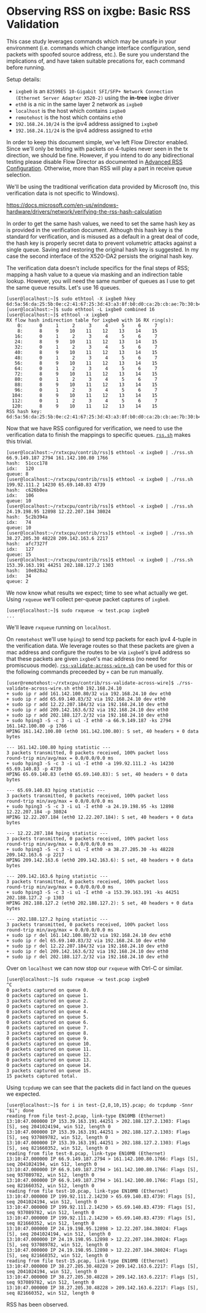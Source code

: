 # Observing RSS on ixgbe: Basic RSS Validation

This case study leverages commands which may be unsafe in your environment
(i.e. commands which change interface configuration, send packets with spoofed
source address, etc.). Be sure you understand the implications of, and have
taken suitable precations for, each command before running.

Setup details:
* `ixgbe0` is an `82599ES 10-Gigabit SFI/SFP+ Network Connection (Ethernet
     Server Adapter X520-2)` using the **in-tree** ixgbe driver
* `eth0` is a nic in the same layer 2 network as `ixgbe0`
* `localhost` is the host which contains `ixgbe0`
* `remotehost` is the host which contains `eth0`
* `192.168.24.10/24` is the ipv4 address assigned to `ixgbe0`
* `192.168.24.11/24` is the ipv4 address assigned to `eth0`

In order to keep this document simple, we've left Flow Director enabled. Since
we'll only be testing with packets on 4-tuples never seen in the tx direction,
we should be fine. However, if you intend to do any bidirectional testing
please disable Flow Director as documented in [Advanced RSS Configuration](./observing-rss-on-ixgbe-advanced-rss-configuration.md).
Otherwise, more than RSS will play a part in receive queue selection.

We'll be using the traditional verification data provided by Microsoft (no,
this verification data is not specific to Windows).

https://docs.microsoft.com/en-us/windows-hardware/drivers/network/verifying-the-rss-hash-calculation

In order to get the same hash values, we need to set the same hash key as is
provided in the verification document. Although this hash key is the standard
for verification, and is misused as a default in a great deal of code, the hash
key is properly secret data to prevent volumetric attacks against a single
queue. Saving and restoring the original hash key is suggested. In my case the
second interface of the X520-DA2 persists the original hash key.

The verification data doesn't include specifics for the final steps of RSS;
mapping a hash value to a queue via masking and an indirection table lookup.
However, you will need the same number of queues as I use to get the same
queue results. Let's use 16 queues.
```
[user@localhost:~]$ sudo ethtool -X ixgbe0 hkey 6d:5a:56:da:25:5b:0e:c2:41:67:25:3d:43:a3:8f:b0:d0:ca:2b:cb:ae:7b:30:b4:77:cb:2d:a3:80:30:f2:0c:6a:42:b7:3b:be:ac:01:fa
[user@localhost:~]$ sudo ethtool -L ixgbe0 combined 16
[user@localhost:~]$ ethtool -x ixgbe0
RX flow hash indirection table for ixgbe0 with 16 RX ring(s):
    0:      0     1     2     3     4     5     6     7
    8:      8     9    10    11    12    13    14    15
   16:      0     1     2     3     4     5     6     7
   24:      8     9    10    11    12    13    14    15
   32:      0     1     2     3     4     5     6     7
   40:      8     9    10    11    12    13    14    15
   48:      0     1     2     3     4     5     6     7
   56:      8     9    10    11    12    13    14    15
   64:      0     1     2     3     4     5     6     7
   72:      8     9    10    11    12    13    14    15
   80:      0     1     2     3     4     5     6     7
   88:      8     9    10    11    12    13    14    15
   96:      0     1     2     3     4     5     6     7
  104:      8     9    10    11    12    13    14    15
  112:      0     1     2     3     4     5     6     7
  120:      8     9    10    11    12    13    14    15
RSS hash key:
6d:5a:56:da:25:5b:0e:c2:41:67:25:3d:43:a3:8f:b0:d0:ca:2b:cb:ae:7b:30:b4:77:cb:2d:a3:80:30:f2:0c:6a:42:b7:3b:be:ac:01:fa
```

Now that we have RSS configured for verification, we need to use the
verification data to finish the mappings to specific queues.
[`rss.sh`](../../contrib/rss/) makes this trivial.
```
[user@localhost:~/rxtxcpu/contrib/rss]$ ethtool -x ixgbe0 | ./rss.sh 66.9.149.187 2794 161.142.100.80 1766
hash:  51ccc178
idx:   120
queue: 8
[user@localhost:~/rxtxcpu/contrib/rss]$ ethtool -x ixgbe0 | ./rss.sh 199.92.111.2 14230 65.69.140.83 4739
hash:  c626b0ea
idx:   106
queue: 10
[user@localhost:~/rxtxcpu/contrib/rss]$ ethtool -x ixgbe0 | ./rss.sh 24.19.198.95 12898 12.22.207.184 38024
hash:  5c2b394a
idx:   74
queue: 10
[user@localhost:~/rxtxcpu/contrib/rss]$ ethtool -x ixgbe0 | ./rss.sh 38.27.205.30 48228 209.142.163.6 2217
hash:  afc7327f
idx:   127
queue: 15
[user@localhost:~/rxtxcpu/contrib/rss]$ ethtool -x ixgbe0 | ./rss.sh 153.39.163.191 44251 202.188.127.2 1303
hash:  10e828a2
idx:   34
queue: 2
```

We now know what results we expect; time to see what actually we get. Using
`rxqueue` we'll collect per-queue packet captures of `ixgbe0`.
```
[user@localhost:~]$ sudo rxqueue -w test.pcap ixgbe0
...
```

We'll leave `rxqueue` running on `localhost`.

On `remotehost` we'll use `hping3` to send tcp packets for each ipv4 4-tuple in
the verification data. We leverage routes so that these packets are given a mac
address and configure the routes to be via `ixgbe0`'s ipv4 address so that
these packets are given `ixgbe0`'s mac address (no need for promiscuous mode).
[`rss-validate-across-wire.sh`](../../contrib/rss-validate-across-wire/) can be used
for this or the following commands preceeded by `+` can be run manually.
```
[user@remotehost:~/rxtxcpu/contrib/rss-validate-across-wire]$ ./rss-validate-across-wire.sh eth0 192.168.24.10
+ sudo ip r add 161.142.100.80/32 via 192.168.24.10 dev eth0
+ sudo ip r add 65.69.140.83/32 via 192.168.24.10 dev eth0
+ sudo ip r add 12.22.207.184/32 via 192.168.24.10 dev eth0
+ sudo ip r add 209.142.163.6/32 via 192.168.24.10 dev eth0
+ sudo ip r add 202.188.127.2/32 via 192.168.24.10 dev eth0
+ sudo hping3 -S -c 3 -i u1 -I eth0 -a 66.9.149.187 -ks 2794 161.142.100.80 -p 1766
HPING 161.142.100.80 (eth0 161.142.100.80): S set, 40 headers + 0 data bytes

--- 161.142.100.80 hping statistic ---
3 packets transmitted, 0 packets received, 100% packet loss
round-trip min/avg/max = 0.0/0.0/0.0 ms
+ sudo hping3 -S -c 3 -i u1 -I eth0 -a 199.92.111.2 -ks 14230 65.69.140.83 -p 4739
HPING 65.69.140.83 (eth0 65.69.140.83): S set, 40 headers + 0 data bytes

--- 65.69.140.83 hping statistic ---
3 packets transmitted, 0 packets received, 100% packet loss
round-trip min/avg/max = 0.0/0.0/0.0 ms
+ sudo hping3 -S -c 3 -i u1 -I eth0 -a 24.19.198.95 -ks 12898 12.22.207.184 -p 38024
HPING 12.22.207.184 (eth0 12.22.207.184): S set, 40 headers + 0 data bytes

--- 12.22.207.184 hping statistic ---
3 packets transmitted, 0 packets received, 100% packet loss
round-trip min/avg/max = 0.0/0.0/0.0 ms
+ sudo hping3 -S -c 3 -i u1 -I eth0 -a 38.27.205.30 -ks 48228 209.142.163.6 -p 2217
HPING 209.142.163.6 (eth0 209.142.163.6): S set, 40 headers + 0 data bytes

--- 209.142.163.6 hping statistic ---
3 packets transmitted, 0 packets received, 100% packet loss
round-trip min/avg/max = 0.0/0.0/0.0 ms
+ sudo hping3 -S -c 3 -i u1 -I eth0 -a 153.39.163.191 -ks 44251 202.188.127.2 -p 1303
HPING 202.188.127.2 (eth0 202.188.127.2): S set, 40 headers + 0 data bytes

--- 202.188.127.2 hping statistic ---
3 packets transmitted, 0 packets received, 100% packet loss
round-trip min/avg/max = 0.0/0.0/0.0 ms
+ sudo ip r del 161.142.100.80/32 via 192.168.24.10 dev eth0
+ sudo ip r del 65.69.140.83/32 via 192.168.24.10 dev eth0
+ sudo ip r del 12.22.207.184/32 via 192.168.24.10 dev eth0
+ sudo ip r del 209.142.163.6/32 via 192.168.24.10 dev eth0
+ sudo ip r del 202.188.127.2/32 via 192.168.24.10 dev eth0
```

Over on `localhost` we can now stop our `rxqueue` with Ctrl-C or similar.
```
[user@localhost:~]$ sudo rxqueue -w test.pcap ixgbe0
^C
0 packets captured on queue 0.
0 packets captured on queue 1.
3 packets captured on queue 2.
0 packets captured on queue 3.
0 packets captured on queue 4.
0 packets captured on queue 5.
0 packets captured on queue 6.
0 packets captured on queue 7.
3 packets captured on queue 8.
0 packets captured on queue 9.
6 packets captured on queue 10.
0 packets captured on queue 11.
0 packets captured on queue 12.
0 packets captured on queue 13.
0 packets captured on queue 14.
3 packets captured on queue 15.
15 packets captured total.
```

Using `tcpdump` we can see that the packets did in fact land on the queues we
expected.
```
[user@localhost:~]$ for i in test-{2,8,10,15}.pcap; do tcpdump -Snnr "$i"; done
reading from file test-2.pcap, link-type EN10MB (Ethernet)
13:10:47.000000 IP 153.39.163.191.44251 > 202.188.127.2.1303: Flags [S], seq 2041024194, win 512, length 0
13:10:47.000000 IP 153.39.163.191.44251 > 202.188.127.2.1303: Flags [S], seq 937089782, win 512, length 0
13:10:47.000000 IP 153.39.163.191.44251 > 202.188.127.2.1303: Flags [S], seq 821660352, win 512, length 0
reading from file test-8.pcap, link-type EN10MB (Ethernet)
13:10:47.000000 IP 66.9.149.187.2794 > 161.142.100.80.1766: Flags [S], seq 2041024194, win 512, length 0
13:10:47.000000 IP 66.9.149.187.2794 > 161.142.100.80.1766: Flags [S], seq 937089782, win 512, length 0
13:10:47.000000 IP 66.9.149.187.2794 > 161.142.100.80.1766: Flags [S], seq 821660352, win 512, length 0
reading from file test-10.pcap, link-type EN10MB (Ethernet)
13:10:47.000000 IP 199.92.111.2.14230 > 65.69.140.83.4739: Flags [S], seq 2041024194, win 512, length 0
13:10:47.000000 IP 199.92.111.2.14230 > 65.69.140.83.4739: Flags [S], seq 937089782, win 512, length 0
13:10:47.000000 IP 199.92.111.2.14230 > 65.69.140.83.4739: Flags [S], seq 821660352, win 512, length 0
13:10:47.000000 IP 24.19.198.95.12898 > 12.22.207.184.38024: Flags [S], seq 2041024194, win 512, length 0
13:10:47.000000 IP 24.19.198.95.12898 > 12.22.207.184.38024: Flags [S], seq 937089782, win 512, length 0
13:10:47.000000 IP 24.19.198.95.12898 > 12.22.207.184.38024: Flags [S], seq 821660352, win 512, length 0
reading from file test-15.pcap, link-type EN10MB (Ethernet)
13:10:47.000000 IP 38.27.205.30.48228 > 209.142.163.6.2217: Flags [S], seq 2041024194, win 512, length 0
13:10:47.000000 IP 38.27.205.30.48228 > 209.142.163.6.2217: Flags [S], seq 937089782, win 512, length 0
13:10:47.000000 IP 38.27.205.30.48228 > 209.142.163.6.2217: Flags [S], seq 821660352, win 512, length 0
```

RSS has been observed.
